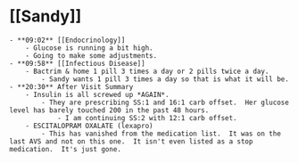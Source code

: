 # [[Sandy]]
	- **09:02** [[Endocrinology]]
		- Glucose is running a bit high.
		- Going to make some adjustments.
	- **09:58** [[Infectious Disease]]
		- Bactrim & home 1 pill 3 times a day or 2 pills twice a day.
			- Sandy wants 1 pill 3 times a day so that is what it will be.
	- **20:30** After Visit Summary
		- Insulin is all screwed up *AGAIN*.
			- They are prescribing SS:1 and 16:1 carb offset.  Her glucose level has barely touched 200 in the past 48 hours.
				- I am continuing SS:2 with 12:1 carb offset.
		- ESCITALOPRAM OXALATE (lexapro)
			- This has vanished from the medication list.  It was on the last AVS and not on this one.  It isn't even listed as a stop medication.  It's just gone.